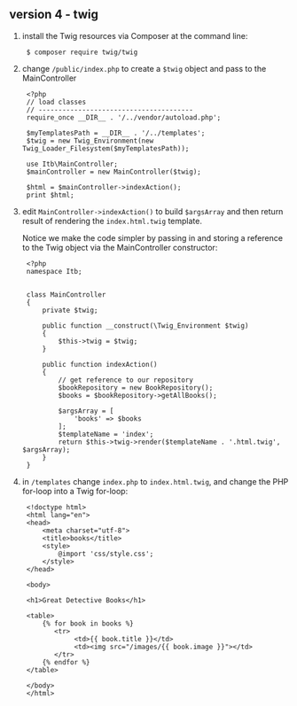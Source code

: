 
## version 4 - twig

1. install the Twig resources via Composer at the command line:

        $ composer require twig/twig

1. change `/public/index.php` to create a `$twig` object and pass to the MainController

        <?php
        // load classes
        // ---------------------------------------
        require_once __DIR__ . '/../vendor/autoload.php';

        $myTemplatesPath = __DIR__ . '/../templates';
        $twig = new Twig_Environment(new Twig_Loader_Filesystem($myTemplatesPath));

        use Itb\MainController;
        $mainController = new MainController($twig);

        $html = $mainController->indexAction();
        print $html;


1. edit `MainController->indexAction()` to build `$argsArray` and then return result of rendering the `index.html.twig` template.

    Notice we make the code simpler by passing in and storing a reference to the Twig object via the MainController constructor:

        <?php
        namespace Itb;


        class MainController
        {
            private $twig;

            public function __construct(\Twig_Environment $twig)
            {
                $this->twig = $twig;
            }

            public function indexAction()
            {
                // get reference to our repository
                $bookRepository = new BookRepository();
                $books = $bookRepository->getAllBooks();

                $argsArray = [
                    'books' => $books
                ];
                $templateName = 'index';
                return $this->twig->render($templateName . '.html.twig', $argsArray);
            }
        }

1. in `/templates` change `index.php` to `index.html.twig`, and change the PHP for-loop into a Twig for-loop:


        <!doctype html>
        <html lang="en">
        <head>
            <meta charset="utf-8">
            <title>books</title>
            <style>
                @import 'css/style.css';
            </style>
        </head>

        <body>

        <h1>Great Detective Books</h1>

        <table>
            {% for book in books %}
               <tr>
                    <td>{{ book.title }}</td>
                    <td><img src="/images/{{ book.image }}"></td>
               </tr>
            {% endfor %}
        </table>

        </body>
        </html>